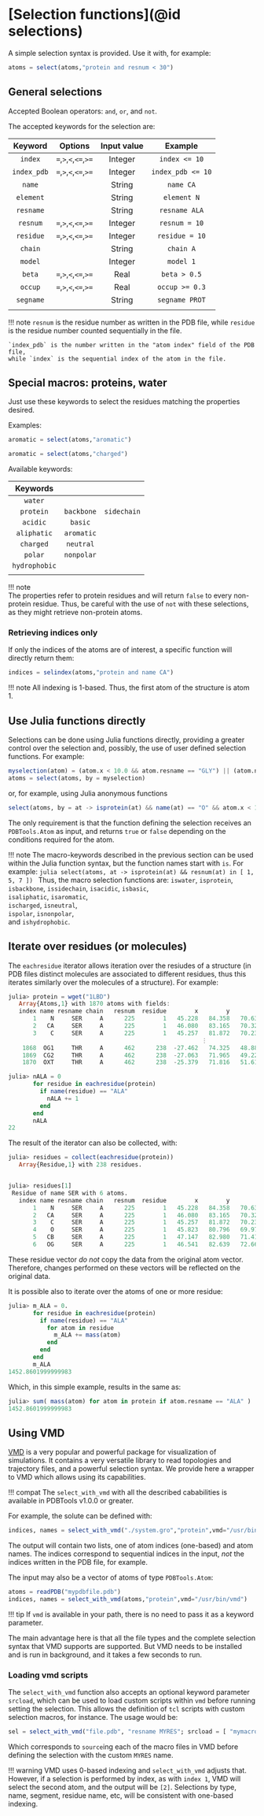 # [Selection functions](@id selections)

A simple selection syntax is provided. Use it with, for example: 

```julia
atoms = select(atoms,"protein and resnum < 30")
```

## General selections 

Accepted Boolean operators: `and`, `or`, and `not`. 

The accepted keywords for the selection are: 

| Keyword    | Options               | Input value | Example       | 
|:----------:|:---------------------:|:-----------:|:-------------:|
| `index`    | `=`,`>`,`<`,`<=`,`>=` | Integer     | `index <= 10` |
| `index_pdb`| `=`,`>`,`<`,`<=`,`>=` | Integer     | `index_pdb <= 10` |
| `name`     |                       | String      | `name CA`     |
| `element`  |                       | String      | `element N`   |
| `resname`  |                       | String      | `resname ALA` |
| `resnum`   | `=`,`>`,`<`,`<=`,`>=` | Integer     | `resnum = 10` |
| `residue`  | `=`,`>`,`<`,`<=`,`>=` | Integer     | `residue = 10`|
| `chain`    |                       | String      | `chain A`     |
| `model`    |                       | Integer     | `model 1`     |
| `beta`     | `=`,`>`,`<`,`<=`,`>=` | Real        | `beta > 0.5`  |
| `occup`    | `=`,`>`,`<`,`<=`,`>=` | Real        | `occup >= 0.3`|
| `segname`  |                       | String      | `segname PROT`|
|            |                       |             |               |

!!! note
    `resnum` is the residue number as written in the PDB file, while `residue`
    is the residue number counted sequentially in the file.

    `index_pdb` is the number written in the "atom index" field of the PDB file,
    while `index` is the sequential index of the atom in the file. 


## Special macros: proteins, water

Just use these keywords to select the residues matching the properties
desired. 

Examples:
```julia
aromatic = select(atoms,"aromatic")

```
```julia
aromatic = select(atoms,"charged")

```

Available keywords:

| Keywords      |               |               |
|:-------------:|:-------------:|:-------------:|
| `water`       |               |               |
| `protein`     | `backbone`    | `sidechain`   |
| `acidic`      | `basic`       |               |
| `aliphatic`   | `aromatic`    |               |
| `charged`     | `neutral`     |               |
| `polar`       | `nonpolar`    |               |
| `hydrophobic` |               |               |
|               |               |               |

!!! note  
    The properties refer to protein residues and will return `false`
    to every non-protein residue. Thus, be careful with the use of `not`
    with these selections, as they might retrieve non-protein atoms.


### Retrieving indices only 

If only the indices of the atoms are of interest, a specific function
will directly return them:

```julia
indices = selindex(atoms,"protein and name CA")

```

!!! note
    All indexing is 1-based. Thus, the first atom of the structure is atom 1.

## Use Julia functions directly

Selections can be done using Julia functions directly, providing a greater
control over the selection and, possibly, the use of user defined selection 
functions. For example:

```julia
myselection(atom) = (atom.x < 10.0 && atom.resname == "GLY") || (atom.name == "CA") 
atoms = select(atoms, by = myselection)
```
or, for example, using Julia anonymous functions
```julia
select(atoms, by = at -> isprotein(at) && name(at) == "O" && atom.x < 10.0)
```

The only requirement is that the function defining the selection receives an `PDBTools.Atom` as
input, and returns `true` or `false` depending on the conditions required for the atom.

!!! note
    The macro-keywords described in the previous section can be used within 
    the Julia function syntax, but the function names start with `is`. For example:
    ```julia
    select(atoms, at -> isprotein(at) && resnum(at) in [ 1, 5, 7 ])
    ```
    Thus, the macro selection functions are:
    `iswater`, 
    `isprotein`,     `isbackbone`,    `issidechain`,
    `isacidic`,      `isbasic`,                  
    `isaliphatic`,   `isaromatic`,               
    `ischarged`,     `isneutral`,                
    `ispolar`,       `isnonpolar`,               
    and `ishydrophobic`.                          
    


## Iterate over residues (or molecules)

The `eachresidue` iterator allows iteration over the resiudes of a structure (in PDB files distinct molecules are associated to different residues, thus this iterates similarly over the molecules of a structure). For example:

```julia
julia> protein = wget("1LBD")
   Array{Atoms,1} with 1870 atoms with fields:
   index name resname chain   resnum  residue        x        y        z  beta occup model segname index_pdb
       1    N     SER     A      225        1   45.228   84.358   70.638 67.05  1.00     1       -         1
       2   CA     SER     A      225        1   46.080   83.165   70.327 68.73  1.00     1       -         2
       3    C     SER     A      225        1   45.257   81.872   70.236 67.90  1.00     1       -         3
                                                       ⋮ 
    1868  OG1     THR     A      462      238  -27.462   74.325   48.885 79.98  1.00     1       -      1868
    1869  CG2     THR     A      462      238  -27.063   71.965   49.222 78.62  1.00     1       -      1869
    1870  OXT     THR     A      462      238  -25.379   71.816   51.613 84.35  1.00     1       -      1870

julia> nALA = 0
       for residue in eachresidue(protein)
         if name(residue) == "ALA"
           nALA += 1
         end
       end
       nALA
22

```

The result of the iterator can also be collected, with:
```julia
julia> residues = collect(eachresidue(protein))
   Array{Residue,1} with 238 residues.


julia> residues[1]
 Residue of name SER with 6 atoms.
   index name resname chain   resnum  residue        x        y        z  beta occup model segname index_pdb
       1    N     SER     A      225        1   45.228   84.358   70.638 67.05  1.00     1       -         1
       2   CA     SER     A      225        1   46.080   83.165   70.327 68.73  1.00     1       -         2
       3    C     SER     A      225        1   45.257   81.872   70.236 67.90  1.00     1       -         3
       4    O     SER     A      225        1   45.823   80.796   69.974 64.85  1.00     1       -         4
       5   CB     SER     A      225        1   47.147   82.980   71.413 70.79  1.00     1       -         5
       6   OG     SER     A      225        1   46.541   82.639   72.662 73.55  1.00     1       -         6

```

These residue vector *do not* copy the data from the original atom vector. Therefore, changes performed on these vectors will be reflected on the original data.  

It is possible also to iterate over the atoms of one or more residue:
```julia
julia> m_ALA = 0.
       for residue in eachresidue(protein)
         if name(residue) == "ALA"
           for atom in residue
             m_ALA += mass(atom)
           end
         end
       end
       m_ALA
1452.8601999999983

```
Which, in this simple example, results in the same as:

```julia
julia> sum( mass(atom) for atom in protein if atom.resname == "ALA" )
1452.8601999999983
```

## Using VMD

[VMD](https://www.ks.uiuc.edu/Research/vmd/) is a very popular and
powerful package for visualization of simulations. It contains a very
versatile library to read topologies and trajectory files, and a
powerful selection syntax. We provide here a wrapper to VMD which allows
using its capabilities.  

!!! compat
    The `select_with_vmd` with all the described cababilities is available
    in PDBTools v1.0.0 or greater.

For example, the solute can be defined with: 
```julia
indices, names = select_with_vmd("./system.gro","protein",vmd="/usr/bin/vmd")
```
The output will contain two lists, one of atom indices (one-based) and atom names.
The indices correspond to sequential indices in the input, *not* the indices
written in the PDB file, for example.

The input may also be a vector of atoms of type `PDBTools.Atom`:

```julia
atoms = readPDB("mypdbfile.pdb")
indices, names = select_with_vmd(atoms,"protein",vmd="/usr/bin/vmd")
```

!!! tip
    If `vmd` is available in your path, there is no need to pass it as a keyword parameter.

The main advantage here is that all the file types and the complete selection syntax 
that VMD supports are supported. But VMD needs to be installed and is run in background, and
it takes a few seconds to run.

###  Loading vmd scripts

The `select_with_vmd` function also accepts an optional keyword parameter `srcload`,
which can be used to load custom scripts within `vmd` before running setting
the selection. This allows the definition of `tcl` scripts with custom selection
macros, for instance. The usage would be: 
```julia
sel = select_with_vmd("file.pdb", "resname MYRES"; srcload = [ "mymacros1.tcl", "mymacros2.tcl" ])
```
Which corresponds to `source`ing each of the macro files in VMD before defining the 
selection with the custom `MYRES` name.

!!! warning
    VMD uses 0-based indexing and `select_with_vmd` adjusts that. However, if
    a selection is performed by index, as with `index 1`, VMD will
    select the second atom, and the output will be `[2]`. Selections by
    type, name, segment, residue name, etc, will be consistent with one-based
    indexing.










